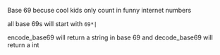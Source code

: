 Base 69 becuse cool kids only count in funny internet numbers

all base 69s will start with `69*|`

encode_base69 will return a string in base 69
and decode_base69 will return a int